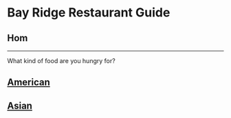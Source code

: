 # Bay Ridge Restaurant Guide
## Hom
---
What kind of food are you hungry for?
## [American](american/american.md)
## [Asian](asian/asian.md)
